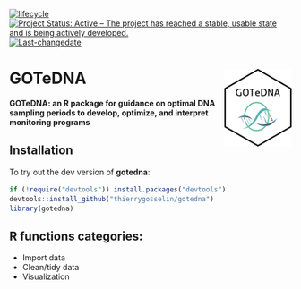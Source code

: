 
<!-- badges: start -->

[![lifecycle](https://img.shields.io/badge/lifecycle-maturing-blue.svg)](https://tidyverse.org/lifecycle/#maturing)
[![Project Status: Active – The project has reached a stable, usable
state and is being actively
developed.](http://www.repostatus.org/badges/latest/active.svg)](http://www.repostatus.org/#active)
[![Last-changedate](https://img.shields.io/badge/last%20change-2023--03--13-brightgreen.svg)](/commits/master)
<!-- badges: end -->

# GOTeDNA <a href='https://thierrygosselin.github.io/gotedna/'><img src='man/figures/logo.png' align="right" height="139" /></a>

**GOTeDNA: an R package for guidance on optimal DNA sampling periods to
develop, optimize, and interpret monitoring programs**

## Installation

To try out the dev version of **gotedna**:

``` r
if (!require("devtools")) install.packages("devtools")
devtools::install_github("thierrygosselin/gotedna")
library(gotedna)
```

## R functions categories:

- Import data
- Clean/tidy data
- Visualization
